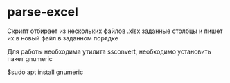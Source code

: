 # parse-excel

Скрипт отбирает из нескольких файлов .xlsx заданные столбцы и пишет их в новый файл в заданном порядке

Для работы необходима утилита ssconvert, необходимо установить пакет gnumeric

$sudo apt install gnumeric
